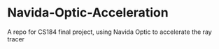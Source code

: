 # Navida-Optic-Acceleration
A repo for CS184 final project, using Navida Optic to accelerate the ray tracer
